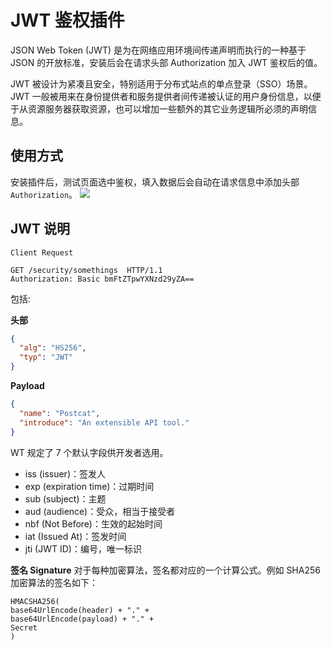 # JWT 鉴权插件

JSON Web Token (JWT) 是为在网络应用环境间传递声明而执行的一种基于 JSON 的开放标准，安装后会在请求头部 Authorization 加入 JWT 鉴权后的值。

JWT 被设计为紧凑且安全，特别适用于分布式站点的单点登录（SSO）场景。JWT 一般被用来在身份提供者和服务提供者间传递被认证的用户身份信息，以便于从资源服务器获取资源，也可以增加一些额外的其它业务逻辑所必须的声明信息。

## 使用方式

安装插件后，测试页面选中鉴权，填入数据后会自动在请求信息中添加头部 `Authorization`。
![](https://raw.githubusercontent.com/eolinker/postcat-extensions/main/packages/postcat-jwt/assets/images/2023-03-15-10-42-12.png)

## JWT 说明

```HTTP
Client Request

GET /security/somethings  HTTP/1.1
Authorization: Basic bmFtZTpwYXNzd29yZA==
```

包括:

**头部**

```json
{
  "alg": "HS256",
  "typ": "JWT"
}
```

**Payload**

```json
{
  "name": "Postcat",
  "introduce": "An extensible API tool."
}
```

WT 规定了 7 个默认字段供开发者选用。

- iss (issuer)：签发人
- exp (expiration time)：过期时间
- sub (subject)：主题
- aud (audience)：受众，相当于接受者
- nbf (Not Before)：生效的起始时间
- iat (Issued At)：签发时间
- jti (JWT ID)：编号，唯一标识

**签名 Signature**
对于每种加密算法，签名都对应的一个计算公式。例如 SHA256 加密算法的签名如下：

```
HMACSHA256(
base64UrlEncode(header) + "." +
base64UrlEncode(payload) + "." +
Secret
)
```
